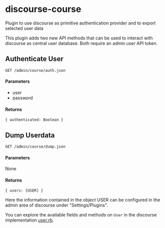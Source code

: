 # discourse-course
Plugin to use discourse as primitive authentication provider and to export selected user data

This plugin adds two new API methods that can be used to interact with discourse as central user database. Both require an admin user API token.

## Authenticate User
~~~
GET /admin/course/auth.json
~~~

#### Parameters
- user
- password

#### Returns
~~~
{ authenticated: Boolean }
~~~

## Dump Userdata
~~~
GET /admin/course/dump.json
~~~

#### Parameters
None

#### Returns
~~~
{ users: [USER] }
~~~

Here the information contained in the object USER can be configured in the admin area of discourse under "Settings/Plugins".

You can explore the available fields and methods on `User` in the discourse implementation [user.rb](https://github.com/discourse/discourse/blob/master/app/models/user.rb).
